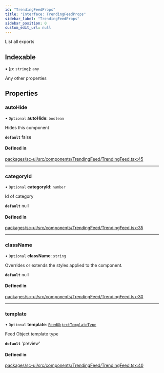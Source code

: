 ```yaml
---
id: "TrendingFeedProps"
title: "Interface: TrendingFeedProps"
sidebar_label: "TrendingFeedProps"
sidebar_position: 0
custom_edit_url: null
---
```


List all exports

## Indexable

▪ [p: `string`]: `any`

Any other properties

## Properties

### autoHide

• `Optional` **autoHide**: `boolean`

Hides this component

**`default`** false

#### Defined in

[packages/sc-ui/src/components/TrendingFeed/TrendingFeed.tsx:45](https://github.com/selfcommunity/community-ui/blob/8bbb33c/packages/sc-ui/src/components/TrendingFeed/TrendingFeed.tsx#L45)

___

### categoryId

• `Optional` **categoryId**: `number`

Id of category

**`default`** null

#### Defined in

[packages/sc-ui/src/components/TrendingFeed/TrendingFeed.tsx:35](https://github.com/selfcommunity/community-ui/blob/8bbb33c/packages/sc-ui/src/components/TrendingFeed/TrendingFeed.tsx#L35)

___

### className

• `Optional` **className**: `string`

Overrides or extends the styles applied to the component.

**`default`** null

#### Defined in

[packages/sc-ui/src/components/TrendingFeed/TrendingFeed.tsx:30](https://github.com/selfcommunity/community-ui/blob/8bbb33c/packages/sc-ui/src/components/TrendingFeed/TrendingFeed.tsx#L30)

___

### template

• `Optional` **template**: [`FeedObjectTemplateType`](../enums/FeedObjectTemplateType)

Feed Object template type

**`default`** 'preview'

#### Defined in

[packages/sc-ui/src/components/TrendingFeed/TrendingFeed.tsx:40](https://github.com/selfcommunity/community-ui/blob/8bbb33c/packages/sc-ui/src/components/TrendingFeed/TrendingFeed.tsx#L40)
